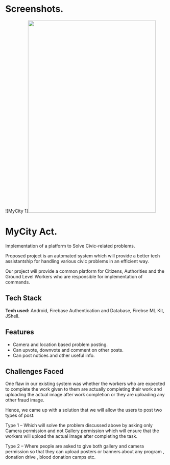 # Screenshots.

<!-- ![MyCity 1](https://user-images.githubusercontent.com/88244333/142719535-8f10f32d-da4c-42dd-b8b2-ee53cf724edc.jpeg)
![MyCity 2](https://user-images.githubusercontent.com/88244333/142719586-3f5cd352-a3bf-46df-8376-ef79b182cf31.jpeg)
![Mycity 3](https://user-images.githubusercontent.com/88244333/142719588-0ba75a2c-cfd3-4762-bb5b-6be7b0955d5d.jpeg)
![MyCity 4](https://user-images.githubusercontent.com/88244333/142719590-d4e876be-9322-4e26-8ab8-848d38411c8f.jpeg)
![Mycity 5'](https://user-images.githubusercontent.com/88244333/142719592-2c2d8972-9077-4121-9f89-54b0378194e0.jpeg)
![6](https://user-images.githubusercontent.com/88244333/142719596-1b247ca6-4f82-45ba-be12-cd5f5bc8436f.jpeg)
![7](https://user-images.githubusercontent.com/88244333/142719598-0ca61203-727b-4efd-87e3-4f7a02cfded3.jpeg) -->


![MyCity 1]<img src="https://user-images.githubusercontent.com/88244333/142719535-8f10f32d-da4c-42dd-b8b2-ee53cf724edc.jpeg" width="400" height="600">





# MyCity Act.

Implementation of a platform to Solve Civic-related problems.

Proposed project is an automated system which will provide a better tech assistantship for handling various civic problems in an efficient way. 

Our project will provide a common platform for Citizens, Authorities and the Ground Level Workers who are responsible for implementation of commands.


## Tech Stack

**Tech used:** Android, Firebase Authentication and Database, Firebse ML Kit, JShell.




## Features

- Camera and location based problem posting.
- Can upvote, downvote and comment on other posts.
- Can post notices and other useful info.



## Challenges Faced

One flaw in our existing system was whether the workers who are expected to complete the work given to them are actually completing their work and uploading the actual image after work completion or they are uploading any other fraud image.

Hence, we came up with a solution that we will allow the users to post two types of post:

Type 1 – Which will solve the problem discussed above by asking only Camera permission and not Gallery permission which will ensure that the workers will upload the actual image after completing the task.

Type 2 – Where people are asked to give both gallery and camera permission so that they can upload posters or banners about any program , donation drive , blood donation camps etc.
